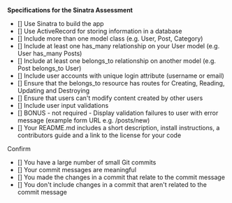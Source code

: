  **Specifications for the Sinatra Assessment**

 - [] Use Sinatra to build the app
 - [] Use ActiveRecord for storing information in a database
 - [] Include more than one model class (e.g. User, Post, Category)
 - [] Include at least one has_many relationship on your User model (e.g. User has_many Posts)
 - [] Include at least one belongs_to relationship on another model (e.g. Post belongs_to User)
 - [] Include user accounts with unique login attribute (username or email)
 - [] Ensure that the belongs_to resource has routes for Creating, Reading, Updating and Destroying
 - [] Ensure that users can't modify content created by other users
 - [] Include user input validations
 - [] BONUS - not required - Display validation failures to user with error message (example form URL e.g. /posts/new)
 - [] Your README.md includes a short description, install instructions, a contributors guide and a link to the license for your code

Confirm

 - [] You have a large number of small Git commits
 - [] Your commit messages are meaningful
 - [] You made the changes in a commit that relate to the commit message
 - [] You don't include changes in a commit that aren't related to the commit message